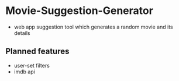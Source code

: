 # Movie-Suggestion-Generator
- web app suggestion tool which generates a random movie and its details

## Planned features
- user-set filters
- imdb api

